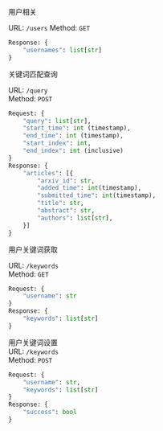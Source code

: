 用户相关

URL: ```/users```
Method: ```GET```
```python
Response: {
    "usernames": list[str]
}
```

关键词匹配查询

URL: ```/query```  
Method: ```POST```
```python
Request: {
    "query": list[str],
    "start_time": int (timestamp),
    "end_time": int (timestamp),
    "start_index": int,
    "end_index": int (inclusive)
}
Response: {
    "articles": [{
        "arxiv_id": str,
        "added_time": int(timestamp),
        "submitted_time": int(timestamp),
        "title": str,
        "abstract": str,
        "authors": list[str],
    }]
}
```

用户关键词获取

URL: ```/keywords```  
Method: ```GET```
```python
Request: {
    "username": str
}
Response: {
    "keywords": list[str]
}
```

用户关键词设置  
URL: ```/keywords```  
Method: ```POST```
```python
Request: {
    "username": str,
    "keywords": list[str]
}
Response: {
    "success": bool
}
```